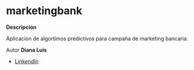 # marketingbank

**Descripción**

Aplicacion de algortimos predictivos para campaña de marketing bancaria.

Autor
**Diana Luis**

* [LinkendIn](https://www.linkedin.com/in/diana-luis-253014257/)

